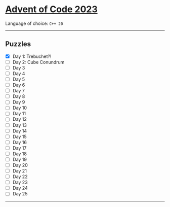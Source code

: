 # [Advent of Code 2023](https://adventofcode.com/2023)

Language of choice: `C++ 20`

---
## Puzzles

- [x] Day 1: Trebuchet?!
- [ ] Day 2: Cube Conundrum
- [ ] Day 3
- [ ] Day 4
- [ ] Day 5
- [ ] Day 6
- [ ] Day 7
- [ ] Day 8
- [ ] Day 9
- [ ] Day 10
- [ ] Day 11
- [ ] Day 12
- [ ] Day 13
- [ ] Day 14
- [ ] Day 15
- [ ] Day 16
- [ ] Day 17
- [ ] Day 18
- [ ] Day 19
- [ ] Day 20
- [ ] Day 21
- [ ] Day 22
- [ ] Day 23
- [ ] Day 24
- [ ] Day 25

---
